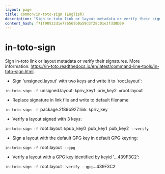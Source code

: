 ```yaml
---
layout: page
title: common/in-toto-sign (English)
description: "Sign in-toto link or layout metadata or verify their signatures."
content_hash: f71f90922d1e776569b0a59d3f28c01e3fdd0b09
---
```

# in-toto-sign

Sign in-toto link or layout metadata or verify their signatures.
More information: <https://in-toto.readthedocs.io/en/latest/command-line-tools/in-toto-sign.html>.

- Sign 'unsigned.layout' with two keys and write it to 'root.layout':

`in-toto-sign -f `<span class="tldr-var badge badge-pill bg-dark-lm bg-white-dm text-white-lm text-dark-dm font-weight-bold">unsigned.layout</span>` -k `<span class="tldr-var badge badge-pill bg-dark-lm bg-white-dm text-white-lm text-dark-dm font-weight-bold">priv_key1</span>` `<span class="tldr-var badge badge-pill bg-dark-lm bg-white-dm text-white-lm text-dark-dm font-weight-bold">priv_key2</span>` -o `<span class="tldr-var badge badge-pill bg-dark-lm bg-white-dm text-white-lm text-dark-dm font-weight-bold">root.layout</span>

- Replace signature in link file and write to default filename:

`in-toto-sign -f `<span class="tldr-var badge badge-pill bg-dark-lm bg-white-dm text-white-lm text-dark-dm font-weight-bold">package.2f89b927.link</span>` -k `<span class="tldr-var badge badge-pill bg-dark-lm bg-white-dm text-white-lm text-dark-dm font-weight-bold">priv_key</span>

- Verify a layout signed with 3 keys:

`in-toto-sign -f `<span class="tldr-var badge badge-pill bg-dark-lm bg-white-dm text-white-lm text-dark-dm font-weight-bold">root.layout</span>` -k `<span class="tldr-var badge badge-pill bg-dark-lm bg-white-dm text-white-lm text-dark-dm font-weight-bold">pub_key0</span>` `<span class="tldr-var badge badge-pill bg-dark-lm bg-white-dm text-white-lm text-dark-dm font-weight-bold">pub_key1</span>` `<span class="tldr-var badge badge-pill bg-dark-lm bg-white-dm text-white-lm text-dark-dm font-weight-bold">pub_key2</span>` --verify`

- Sign a layout with the default GPG key in default GPG keyring:

`in-toto-sign -f `<span class="tldr-var badge badge-pill bg-dark-lm bg-white-dm text-white-lm text-dark-dm font-weight-bold">root.layout</span>` --gpg`

- Verify a layout with a GPG key identified by keyid '...439F3C2':

`in-toto-sign -f `<span class="tldr-var badge badge-pill bg-dark-lm bg-white-dm text-white-lm text-dark-dm font-weight-bold">root.layout</span>` --verify --gpg `<span class="tldr-var badge badge-pill bg-dark-lm bg-white-dm text-white-lm text-dark-dm font-weight-bold">...439F3C2</span>
